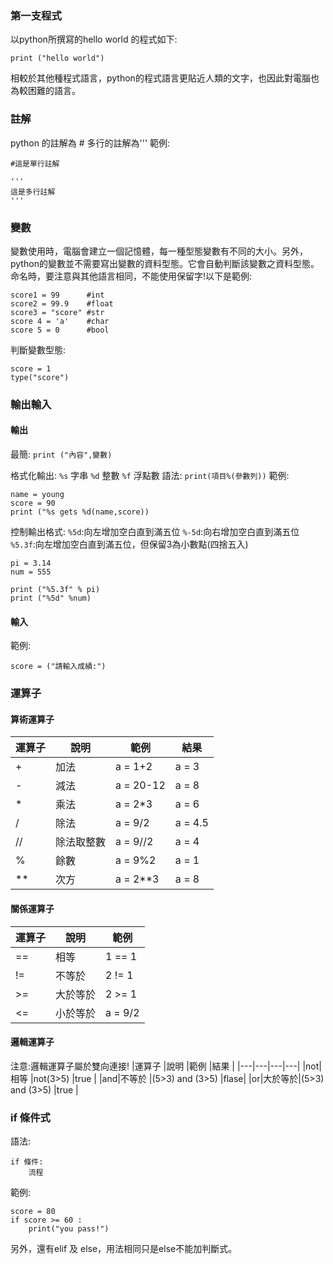 ### 第一支程式
以python所撰寫的hello world 的程式如下:

```
print ("hello world")
```
相較於其他種程式語言，python的程式語言更貼近人類的文字，也因此對電腦也為較困難的語言。

### 註解
python 的註解為 #
多行的註解為'''
範例:
```
#這是單行註解
```
```
'''
這是多行註解
'''
```

### 變數
變數使用時，電腦會建立一個記憶體，每一種型態變數有不同的大小。另外，python的變數並不需要寫出變數的資料型態。它會自動判斷該變數之資料型態。命名時，要注意與其他語言相同，不能使用保留字!以下是範例:
```
score1 = 99      #int
score2 = 99.9    #float
score3 = "score" #str
score 4 = 'a'    #char
score 5 = 0      #bool
```

判斷變數型態:
```
score = 1
type("score")
```

### 輸出輸入

#### 輸出
最簡:
`print ("內容",變數)`

格式化輸出:
`%s` 字串
`%d` 整數
`%f` 浮點數
語法: `print(項目%(參數列))`
範例:
```
name = young
score = 90
print ("%s gets %d(name,score))
```

控制輸出格式:
`%5d`:向左增加空白直到滿五位
`%-5d`:向右增加空白直到滿五位
`%5.3f`:向左增加空白直到滿五位，但保留3為小數點(四捨五入)
```
pi = 3.14
num = 555

print ("%5.3f" % pi)
print ("%5d" %num)
```

#### 輸入
範例:
```
score = ("請輸入成績:")

```

### 運算子

#### 算術運算子

|運算子	|說明	|範例	|結果|
|---|---|---|---|
|+	|加法	   |a = 1+2	 |a = 3|
|-	|減法	   |a = 20-12|a = 8|
|*	|乘法	   |a = 2*3	 |a = 6|
|/	|除法	   |a = 9/2	 |a = 4.5|
|//	|除法取整數|a = 9//2  |a = 4|
|%	|餘數	   |a = 9%2	 |a = 1|
|**	|次方	   |a = 2**3 |a = 8|

#### 關係運算子

|運算子	|說明	|範例	|
|---|---|---|
|==	|相等	    |1 == 1	 |
|!=	|不等於	    |2 != 1  |
|>=	|大於等於   |2 >= 1	 |
|<=	|小於等於	|a = 9/2 |

#### 邏輯運算子
注意:邏輯運算子屬於雙向連接!
|運算子	|說明	|範例	|結果  |
|---|---|---|---|
|not|相等	|not(3>5)        |true |
|and|不等於 |(5>3) and (3>5) |flase|
|or|大於等於|(5>3) and (3>5) |true |

### if 條件式

語法:
```
if 條件:
    流程
```
範例:
```
score = 80
if score >= 60 :
    print("you pass!")
```
另外，還有elif 及 else，用法相同只是else不能加判斷式。